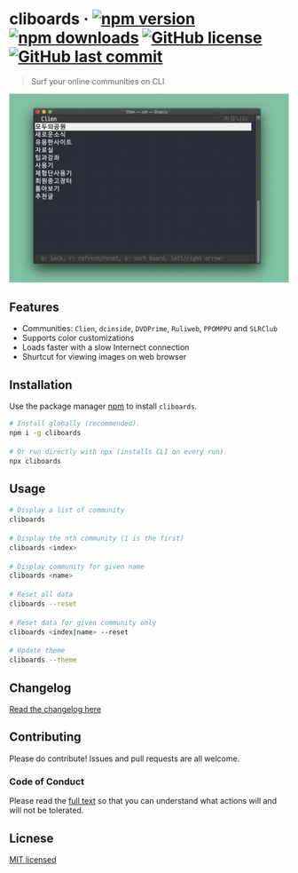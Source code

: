 # cliboards &middot; [![npm version](https://img.shields.io/npm/v/cliboards?color=brightgreen)](https://www.npmjs.com/package/cliboards) [![npm downloads](https://img.shields.io/npm/dm/cliboards?color=red)](https://npm-stat.com/charts.html?package=cliboards) [![GitHub license](https://img.shields.io/npm/l/cliboards?color=lightgrey)](LICENSE) [![GitHub last commit](https://img.shields.io/github/last-commit/samnoh/cliboards?color=blue)](https://github.com/samnoh/cliboards/commits/master)

> Surf your online communities on CLI

![screenshot](img/screenshot-01.jpg)

## Features

-   Communities: `Clien`, `dcinside`, `DVDPrime`, `Ruliweb`, `PPOMPPU` and `SLRClub`
-   Supports color customizations
-   Loads faster with a slow Internect connection
-   Shurtcut for viewing images on web browser

## Installation

Use the package manager [npm](https://www.npmjs.com) to install `cliboards`.

```bash
# Install globally (recommended).
npm i -g cliboards

# Or run directly with npx (installs CLI on every run).
npx cliboards
```

## Usage

```bash
# Display a list of community
cliboards

# Display the nth community (1 is the first)
cliboards <index>

# Display community for given name
cliboards <name>

# Reset all data
cliboards --reset

# Reset data for given community only
cliboards <index|name> --reset

# Update theme
cliboards --theme
```

## Changelog

[Read the changelog here](CHANGELOG.md)

## Contributing

Please do contribute! Issues and pull requests are all welcome.

### Code of Conduct

Please read the [full text](CODE_OF_CONDUCT.md) so that you can understand what actions will and will not be tolerated.

## Licnese

[MIT licensed](LICENSE)

